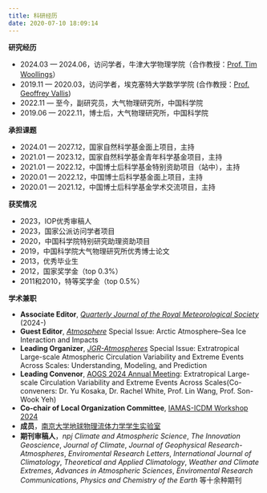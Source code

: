 ```yaml
---
title: 科研经历
date: 2020-07-10 18:09:14
---
```


**研究经历**
- 2024.03 — 2024.06，访问学者，牛津大学物理学院（合作教授：[Prof. Tim Woollings](https://www.physics.ox.ac.uk/our-people/woollings)）
- 2019.11 — 2020.03，访问学者，埃克塞特大学数学学院 (合作教授：[Prof. Geoffrey Vallis](https://mathematics.exeter.ac.uk/people/profile/index.php?web_id=gv219))
- 2022.11 — 至今，副研究员，大气物理研究所，中国科学院
- 2019.06 — 2022.11，博士后，大气物理研究所，中国科学院


**承担课题**
- 2024.01 — 2027.12，国家自然科学基金面上项目，主持
- 2021.01 — 2023.12，国家自然科学基金青年科学基金项目，主持
- 2021.01 — 2022.12，中国博士后科学基金特别资助项目（站中），主持
- 2020.01 — 2022.12，中国博士后科学基金面上项目，主持
- 2020.01 — 2021.12，中国博士后科学基金学术交流项目，主持

**获奖情况**
- 2023，IOP优秀审稿人
- 2023，国家公派访问学者项目
- 2020，中国科学院特别研究助理资助项目
- 2019，中国科学院大气物理研究所优秀博士论文
- 2013，优秀毕业生
- 2012，国家奖学金（top 0.3%）
- 2011和2010，特等奖学金（top 0.5%）

**学术兼职**
- **Associate Editor**, *[Quarterly Journal of the Royal Meteorological Society](https://rmets.onlinelibrary.wiley.com/hub/journal/1477870X/editorial-board/editorial-board)* (2024-)
- **Guest Editor**, *[Atmosphere](https://www.mdpi.com/journal/atmosphere/special_issues/SA29V8X5NR)* Special Issue: Arctic Atmosphere–Sea Ice Interaction and Impacts
- **Leading Organizer**, *[JGR-Atmospheres](https://agupubs.onlinelibrary.wiley.com/hub/journal/21698996/call-for-papers/si-2024-000624)* Special Issue: Extratropical Large-scale Atmospheric Circulation Variability and Extreme Events Across Scales: Understanding, Modeling, and Prediction
- **Leading Convenor**, [AOGS 2024 Annual Meeting](https://www.asiaoceania.org/aogs2024/public.asp?page=home.asp): Extratropical Large-scale Circulation Variability and Extreme Events Across Scales(Co-conveners: Dr. Yu Kosaka, Dr. Rachel White, Prof. Lin Wang, Prof. Son-Wook Yeh)
- **Co-chair of Local Organization Committee**, [IAMAS-ICDM Workshop 2024](https://icdm2024.nju.edu.cn/#/)
- **成员**，[南京大学地球物理流体力学学生实验室](http://www.njugfd.org/)
- **期刊审稿人**，*npj Climate and Atmospheric Science*, *The Innovation Geoscience*, *Journal of Climate*, *Journal of Geophysical Research-Atmospheres*, *Enviromental Research Letters*,  *International Journal of Climatology*, *Theoretical and Applied Climatology*, *Weather and Climate Extremes*, *Advances in Atmospheric Sciences*, *Enviromental Research Communications*, *Physics and Chemistry of the Earth* 等十余种期刊
